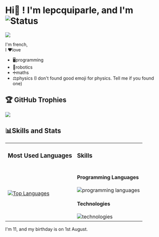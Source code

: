 # Hi👋 ! I'm lepcquiparle, and I'm ![Status](https://img.shields.io/badge/Status-Online-brightgreen)  
[![](https://visitcount.itsvg.in/api?id=LeNetQuiParle&icon=8&color=3)](https://visitcount.itsvg.in)

I'm french,  
I ❤love  
+ 🖥programming  
+ 🤖robotics  
+ ➗maths  
+ ⚖️physics (I don't found good emoji for physics. Tell me if you found one)

## 🏆 GitHub Trophies
![](https://github-profile-trophy.vercel.app/?username=LeNetQuiParle&theme=radical&no-frame=false&no-bg=true&margin-w=4)

## 📊Skills and Stats  

<table>
  <tr>
    <td><h3>Most Used Languages</h3></td>
    <td><h3>Skills</h3></td>
  </tr>
  <tr>
    <td>
      <a href="https://github.com/lenetquiparle/github-readme-stats">
        <img src="https://github-readme-stats.vercel.app/api/top-langs/?username=lenetquiparle" alt="Top Languages">
      </a>
    </td>
    <td>
      <h4>Programming Languages</h4>
      <img src="https://skillicons.dev/icons?i=html,css,js,react,md,py&perline=4" alt="programming languages">
      <h4>Technologies</h4>
      <img src="https://skillicons.dev/icons?i=bootstrap,codepen,github,vscode,windows&perline=4" alt="technologies">
    </td>
  </tr>
</table>
  
I'm 11, and my birthday is on 1st August.
